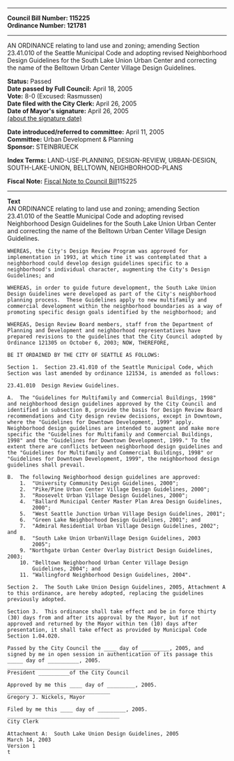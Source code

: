 * * * * *  
  
**Council Bill Number: [](#h0)[](#h2)115225**   
**Ordinance Number: 121781**  
  
* * * * *  
  
AN ORDINANCE relating to land use and zoning; amending Section 23.41.010 of the Seattle Municipal Code and adopting revised Neighborhood Design Guidelines for the South Lake Union Urban Center and correcting the name of the Belltown Urban Center Village Design Guidelines.  
  
**Status:** Passed   
**Date passed by Full Council:** April 18, 2005   
**Vote:** 8-0 (Excused: Rasmussen)   
**Date filed with the City Clerk:** April 26, 2005   
**Date of Mayor's signature:** April 26, 2005   
[(about the signature date)](/~public/approvaldate.htm)   
  
  
**Date introduced/referred to committee:** April 11, 2005   
**Committee:** Urban Development & Planning   
**Sponsor:** STEINBRUECK   
  
**Index Terms:** LAND-USE-PLANNING, DESIGN-REVIEW, URBAN-DESIGN, SOUTH-LAKE-UNION, BELLTOWN, NEIGHBORHOOD-PLANS  
  
**Fiscal Note:** [Fiscal Note to Council Bill](http://clerk.seattle.gov/~public/fnote/115225.htm)[](#h1)[](#h3)115225  
  
* * * * *  
  
**Text**  
    AN ORDINANCE relating to land use and zoning; amending Section  
    23.41.010 of the Seattle Municipal Code and adopting revised  
    Neighborhood Design Guidelines for the South Lake Union Urban Center  
    and correcting the name of the Belltown Urban Center Village Design  
    Guidelines.  
  
    WHEREAS, the City's Design Review Program was approved for  
    implementation in 1993, at which time it was contemplated that a  
    neighborhood could develop design guidelines specific to a  
    neighborhood's individual character, augmenting the City's Design  
    Guidelines; and  
  
    WHEREAS, in order to guide future development, the South Lake Union  
    Design Guidelines were developed as part of the City's neighborhood  
    planning process.  These Guidelines apply to new multifamily and  
    commercial development within the neighborhood boundaries as a way of  
    promoting specific design goals identified by the neighborhood; and  
  
    WHEREAS, Design Review Board members, staff from the Department of  
    Planning and Development and neighborhood representatives have  
    prepared revisions to the guidelines that the City Council adopted by  
    Ordinance 121305 on October 6, 2003; NOW, THEREFORE,  
  
    BE IT ORDAINED BY THE CITY OF SEATTLE AS FOLLOWS:  
  
    Section 1.  Section 23.41.010 of the Seattle Municipal Code, which  
    Section was last amended by ordinance 121534, is amended as follows:  
  
    23.41.010  Design Review Guidelines.  
  
    A.  The "Guidelines for Multifamily and Commercial Buildings, 1998"  
    and neighborhood design guidelines approved by the City Council and  
    identified in subsection B, provide the basis for Design Review Board  
    recommendations and City design review decisions, except in Downtown,  
    where the "Guidelines for Downtown Development, 1999" apply.  
    Neighborhood design guidelines are intended to augment and make more  
    specific the "Guidelines for Multifamily and Commercial Buildings,  
    1998" and the "Guidelines for Downtown Development, 1999." To the  
    extent there are conflicts between neighborhood design guidelines and  
    the "Guidelines for Multifamily and Commercial Buildings, 1998" or  
    "Guidelines for Downtown Development, 1999", the neighborhood design  
    guidelines shall prevail.  
  
    B.  The following Neighborhood design guidelines are approved:  
        1.  "University Community Design Guidelines, 2000";  
        2.  "Pike/Pine Urban Center Village Design Guidelines, 2000";  
        3.  "Roosevelt Urban Village Design Guidelines, 2000";  
        4.  "Ballard Municipal Center Master Plan Area Design Guidelines,  
            2000";  
        5.  "West Seattle Junction Urban Village Design Guidelines, 2001";  
        6.  "Green Lake Neighborhood Design Guidelines, 2001"; and  
        7.  "Admiral Residential Urban Village Design Guidelines, 2002"; and  
        8.  "South Lake Union UrbanVillage Design Guidelines, 2003  
            2005";  
        9. "Northgate Urban Center Overlay District Design Guidelines, 2003;  
        10. "Belltown Neighborhood Urban Center Village Design  
            Guidelines, 2004"; and  
        11. "Wallingford Neighborhood Design Guidelines, 2004".  
  
    Section 2.  The South Lake Union Design Guidelines, 2005, Attachment A  
    to this ordinance, are hereby adopted, replacing the guidelines  
    previously adopted.  
  
    Section 3.  This ordinance shall take effect and be in force thirty  
    (30) days from and after its approval by the Mayor, but if not  
    approved and returned by the Mayor within ten (10) days after  
    presentation, it shall take effect as provided by Municipal Code  
    Section 1.04.020.  
  
    Passed by the City Council the ____ day of _________, 2005, and  
    signed by me in open session in authentication of its passage this  
    _____ day of __________, 2005.  
    _________________________________  
    President __________of the City Council  
  
    Approved by me this ____ day of _________, 2005.  
    _________________________________  
    Gregory J. Nickels, Mayor  
  
    Filed by me this ____ day of _________, 2005.  
    ____________________________________  
    City Clerk  
  
    Attachment A:  South Lake Union Design Guidelines, 2005  
    March 14, 2003  
    Version 1  
    t  
